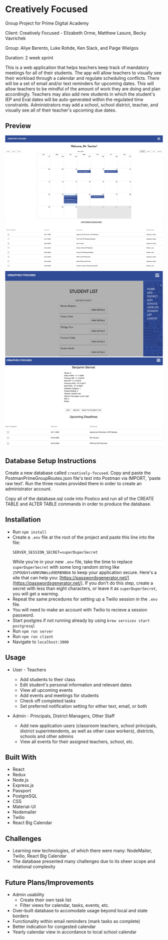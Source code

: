# Creatively Focused
Group Project for Prime Digital Academy

Client: Creatively Focused - Elizabeth Orme, Matthew Lasure, Becky Vavrichek

Group: Aliye Berento, Luke Rohde, Ken Slack, and Paige Wielgos

Duration: 2 week sprint

This is a web application that helps teachers keep track of mandatory meetings for all of their students. The app will allow teachers to visually see their workload through a calendar and regulate scheduling conflicts. There will be a set of email and/or text reminders for upcoming dates. This will allow teachers to be mindful of the amount of work they are doing and plan accordingly. Teachers may also add new students in which the student's IEP and Eval dates will be auto-generated within the regulated time constraints. Administrators may add a school, school district, teacher, and visually see all of their teacher's upcoming due dates.

## Preview
![ScreenShot](Screen-Shot-1.png)
![ScreenShot](Screen-Shot-2.png)
![ScreenShot](Screen-Shot-3.png)
![ScreenShot](Screen-Shot-4.png)


## Database Setup Instructions

Create a new database called `creatively-focused`. Copy and paste the PostmanPrimeGroupRoutes.json file's text into Postman via IMPORT, 'paste raw text'. Run the three routes provided there in order to create an administrator account.

Copy all of the database.sql code into Postico and run all of the CREATE TABLE and ALTER TABLE commands in order to produce the database.

## Installation

* Run `npm install`
* Create a `.env` file at the root of the project and paste this line into the file:
    ```
    SERVER_SESSION_SECRET=superDuperSecret
    ```
    While you're in your new `.env` file, take the time to replace `superDuperSecret` with some long random string like `25POUbVtx6RKVNWszd9ERB9Bb6` to keep your application secure. Here's a site that can help you: [https://passwordsgenerator.net/](https://passwordsgenerator.net/). If you don't do this step, create a secret with less than eight characters, or leave it as `superDuperSecret`, you will get a warning.
* Repeat the same precedures for setting up a Twilio session in the `.env` file. 
* You will need to make an account with Twilio to recieve a session password.
* Start postgres if not running already by using `brew services start postgresql`
* Run `npm run server`
* Run `npm run client`
* Navigate to `localhost:3000`

## Usage

* User - Teachers
    - Add students to their class
    - Edit student's personal information and relevant dates
    - View all upcoming events
    - Add events and meetings for students
    - Check off completed tasks
    - Set preferred notification setting for either text, email, or both

* Admin - Principals, District Managers, Other Staff
    - Add new application users (classroom teachers, school principals, district superintendents, as well as other case workers), districts, schools and other admins
    - View all events for their assigned teachers, school, etc.


## Built With

* React
* Redux
* Node.js
* Express.js
* Passport
* PostgreSQL
* CSS
* Material-UI
* Nodemailer
* Twilio
* React Big Calendar


## Challenges

* Learning new technologies, of which there were many: NodeMailer, Twilio, React Big Calendar
* The database presented many challenges due to its sheer scope and relational complexity

## Future Plans/Improvements

* Admin usability
    - Create their own task list
    - Filter views for calendar, tasks, events, etc.
* Over-built database to accomodate usage beyond local and state borders
* Functionality within email reminders (mark tasks as complete)
* Better indication for congested calendar
* Yearly calendar view in accordance to local school calendar
